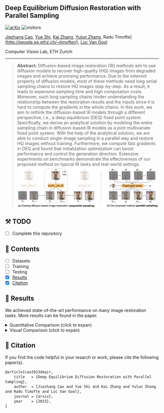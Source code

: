 ## Deep Equilibrium Diffusion Restoration with Parallel Sampling
[![arXiv](https://img.shields.io/badge/arXiv-Paper-<COLOR>.svg)](https://arxiv.org/abs/)
![visitors](https://visitor-badge.laobi.icu/badge?page_id=caojiezhang/DeqIR)

[Jiezhang Cao](https://www.jiezhangcao.com/), [Yue Shi](https://scholar.google.com/citations?user=BrQQHiEAAAAJ&hl=en), [Kai Zhang](https://cszn.github.io/), [Yulun Zhang](http://yulunzhang.com/), Radu Timofte](http://people.ee.ethz.ch/~timofter/), [Luc Van Gool](https://scholar.google.com/citations?user=TwMib_QAAAAJ&hl=en)

Computer Vision Lab, ETH Zurich

---

> **Abstract:** Diffusion-based image restoration (IR) methods aim to use diffusion models to recover high-quality (HQ) images from degraded images and achieve promising performance. Due to the inherent property of diffusion models, most of these methods need long serial sampling chains to restore HQ images step-by-step. As a result, it leads to expensive sampling time and high computation costs. Moreover, such long sampling chains hinder understanding the relationship between the restoration results and the inputs since it is hard to compute the gradients in the whole chains. In this work, we aim to rethink the diffusion-based IR models through a different perspective, i.e., a deep equilibrium (DEQ) fixed point system. Specifically, we derive an analytical solution by modeling the entire sampling chain in diffusion-based IR models as a joint multivariate fixed point system. With the help of the analytical solution, we are able to conduct single-image sampling in a parallel way and restore HQ images without training. Furthermore, we compute fast gradients in DEQ and found that initialization optimization can boost performance and control the generation direction. Extensive experiments on benchmarks demonstrate the effectiveness of our proposed method on typical IR tasks and real-world settings. 
![](figs/comp_sampling.png)

## ⚒️ TODO

* [ ] Complete this repository

## 🔗 Contents

- [ ] Datasets
- [ ] Training
- [ ] Testing
- [x] [Results](#Results)
- [x] [Citation](#Citation)

## 🔎 Results

We achieved state-of-the-art performance on many image restoration tasks. More results can be found in the paper.

<details>
<summary>Quantitative Comparison (click to expan)</summary>
<p align="center">
  <img width="900" src="figs/tab_sr_deblur.png">
</p>
<p align="center">
  <img width="900" src="figs/tab_inp_color.png">
</p>
</details>

<details>
<summary>Visual Comparison (click to expan)</summary>

- Classical image restoration

<p align="center">
  <img width="900" src="figs/fig_sr.png">
</p>
<p align="center">
  <img width="900" src="figs/fig_deblur.png">
</p>
<p align="center">
  <img width="900" src="figs/fig_inp.png">
</p>
<p align="center">
  <img width="900" src="figs/fig_color.png">
</p>

- Real-world image restoration
<p align="center">
  <img width="900" src="figs/fig_real.png">
</p>

- Generation diversity
<p align="center">
  <img width="900" src="figs/fig_diversity.png">
</p>

- Initialization optimization via Inversion
<p align="center">
  <img width="900" src="figs/fig_inv.png">
</p>

</details>

## 📎 Citation

If you find the code helpful in your resarch or work, please cite the following paper(s).

```
@article{cao2023deqir,
    title   = {Deep Equilibrium Diffusion Restoration with Parallel Sampling}, 
    author  = {Jiezhang Cao and Yue Shi and Kai Zhang and Yulun Zhang and Radu Timofte and Luc Van Gool},
    journal = {arxiv},
    year    = {2023},
}
```